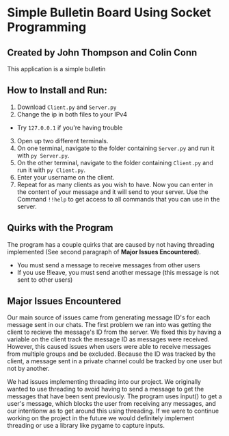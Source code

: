 # Simple Bulletin Board Using Socket Programming

## Created by John Thompson and Colin Conn

This application is a simple bulletin

## How to Install and Run:
1. Download `Client.py` and `Server.py`
2. Change the ip in both files to your IPv4
  - Try `127.0.0.1` if you're having trouble
3. Open up two different terminals.
4. On one terminal, navigate to the folder containing `Server.py` and run it with `py Server.py`.
5. On the other terminal, navigate to the folder containing `Client.py` and run it with `py Client.py`.
6. Enter your username on the client.
7. Repeat for as many clients as you wish to have.
Now you can enter in the content of your message and it will send to your server. Use the Command `!!help` to get access to all commands that you can use in the server.

## Quirks with the Program
The program has a couple quirks that are caused by not having threading implemented (See second paragraph of **Major Issues Encountered**).
- You must send a message to receive messages from other users
- If you use !!leave, you must send another message (this message is not sent to other users)


## Major Issues Encountered

Our main source of issues came from generating message ID's for each message sent in our chats. The first problem we ran into was getting the client to recieve the message's ID from the server. We fixed this by having a variable on the client track the message ID as messages were received. However, this caused issues when users were able to receive messages from multiple groups and be excluded. Because the ID was tracked by the client, a message sent in a private channel could be tracked by one user but not by another.

We had issues implementing threading into our project. We originally wanted to use threading to avoid having to send a message to get the messages that have been sent previously. The program uses input() to get a user's message, which blocks the user from receiving any messages, and our intentionw as to get around this using threading. If we were to continue working on the project in the future we would definitely implement threading or use a library like pygame to capture inputs.
